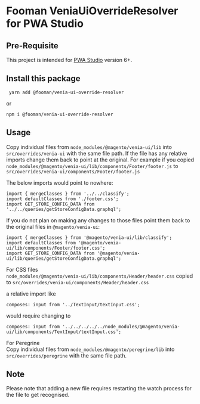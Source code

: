 # Fooman VeniaUiOverrideResolver for PWA Studio

## Pre-Requisite
This project is intended for [PWA Studio](https://github.com/magento/pwa-studio) version 6+.

## Install this package
```
 yarn add @fooman/venia-ui-override-resolver
```

or

```
npm i @fooman/venia-ui-override-resolver
```

## Usage
Copy individual files from `node_modules/@magento/venia-ui/lib` into `src/overrides/venia-ui` with the same file path. If the file has any relative imports change them back to point at the original. For example if you copied  
`node_modules/@magento/venia-ui/lib/components/Footer/footer.js` to  
`src/overrides/venia-ui/components/Footer/footer.js`

The below imports would point to nowhere:
```
import { mergeClasses } from '../../classify';
import defaultClasses from './footer.css';
import GET_STORE_CONFIG_DATA from '../../queries/getStoreConfigData.graphql';
```

If you do not plan on making any changes to those files point them back to the original files in `@magento/venia-ui`:
```
import { mergeClasses } from '@magento/venia-ui/lib/classify';
import defaultClasses from '@magento/venia-ui/lib/components/Footer/footer.css';
import GET_STORE_CONFIG_DATA from '@magento/venia-ui/lib/queries/getStoreConfigData.graphql';
```

For CSS files  
`node_modules/@magento/venia-ui/lib/components/Header/header.css`  copied to
`src/overrides/venia-ui/components/Header/header.css`

a relative import like
```
composes: input from '../TextInput/textInput.css';
```
would require changing to
```
composes: input from '../../../../../node_modules/@magento/venia-ui/lib/components/TextInput/textInput.css';
```

For Peregrine  
Copy individual files from `node_modules/@magento/peregrine/lib` into `src/overrides/peregrine` with the same file path.

## Note
Please note that adding a new file requires restarting the watch process for the file to get recognised.
